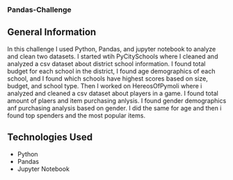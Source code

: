 ### Pandas-Challenge

## General Information
In this challenge I used Python, Pandas, and jupyter notebook to analyze and clean two datasets. I started wtih PyCitySchools where I cleaned and analyzed a csv dataset about district school information. I found total budget for each school in the district, I found age demographics of each school, and I found which schools have highest scores based on size, budget, and school type. Then I worked on HereosOfPymoli where i analyzed and cleaned a csv dataset about players in a game. I found total amount of plaers and item purchasing anlysis. I found gender demographics anf purchasing analysis based on gender. I did the same for age and then i found top spenders and the most popular items. 

## Technologies Used
* Python
* Pandas
* Jupyter Notebook


